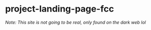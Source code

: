 # project-landing-page-fcc

*Note: This site is not going to be real, only found on the dark web lol*
